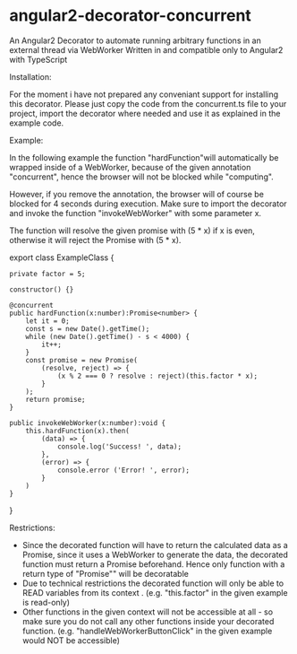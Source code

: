 # angular2-decorator-concurrent

An Angular2 Decorator to automate running arbitrary functions in an external thread via WebWorker
Written in and compatible only to Angular2 with TypeScript

Installation:

For the moment i have not prepared any conveniant support for installing this decorator.
Please just copy the code from the concurrent.ts file to your project, import the decorator where needed
and use it as explained in the example code.

Example:

In the following example the function "hardFunction"will automatically be wrapped inside of a WebWorker,
because of the given annotation "concurrent", hence the browser will not be blocked while "computing".

However, if you remove the annotation, the browser will of course be blocked for 4 seconds during execution.
Make sure to import the decorator and invoke the function "invokeWebWorker" with some parameter x.

The function will resolve the given promise with (5 * x) if x is even, otherwise it will reject the Promise with (5 * x).

export class ExampleClass {

	private factor = 5;

	constructor() {}

	@concurrent
	public hardFunction(x:number):Promise<number> {
		let it = 0;
		const s = new Date().getTime();
		while (new Date().getTime() - s < 4000) {
			it++;
		}
		const promise = new Promise(
			(resolve, reject) => {
				(x % 2 === 0 ? resolve : reject)(this.factor * x);
			}
		);
		return promise;
	}

	public invokeWebWorker(x:number):void {
		this.hardFunction(x).then(
			(data) => {
				console.log('Success! ', data);
			},
			(error) => {
				console.error ('Error! ', error);
			}
		)
	}

}


Restrictions:

- Since the decorated function will have to return the calculated data as a Promise, since it uses
  a WebWorker to generate the data, the decorated function must return a Promise beforehand.
  Hence only function with a return type of "Promise<any>"" will be decoratable
- Due to technical restrictions the decorated function will only be able to READ variables from its
  context .
  (e.g. "this.factor" in the given example is read-only)
- Other functions in the given context will not be accessible at all - so make sure you
  do not call any other functions inside your decorated function.
  (e.g. "handleWebWorkerButtonClick" in the given example would NOT be accessible)